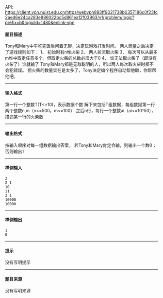 API: https://client.vpn.nuist.edu.cn/https/webvpn893ff9021738b0357186c0f23fc2aed6e24ca283e886022bc5d861ea12f03963/v1/problem/logic?prefix=b&logicId=1480&enlink-vpn

#### 题目描述

Tony和Mary中午吃完饭后闲着无聊，决定玩游戏打发时间。 两人商量之后决定了游戏规则如下： 1、 初始时有n堆火柴 2、 两人轮流取火柴 3、 每次可以从最多m堆中取走任意多个，但取走火柴的总数必须大于0 4、 谁无法取火柴了（即没有火柴了）谁就输了 Tony和Mary都是无敌聪明的人，所以两人每次取火柴时都不会犯错误。 但火柴的数量实在是太多了，Tony决定编个程序自动帮他取，你帮帮他吧。

---

#### 输入格式

第一行一个整数T(T<=10)，表示数据个数 解下来包括T组数据，每组数据第一行两个整数n,m（n<=500，m<=100） 之后n行，每行一个整数ai（ai<=10^50），描述某一行的火柴数

---

#### 输出格式

按输入顺序对每一组数据输出答案。 若Tony和Mary肯定会输，则输出一个数0；否则输出1

---

#### 样例输入
```
2
2 1
10
11
2 1
10000
10000

```

---

#### 样例输出
```
1
0

```

---

#### 提示

没有写明提示

---

#### 题目来源

没有写明来源